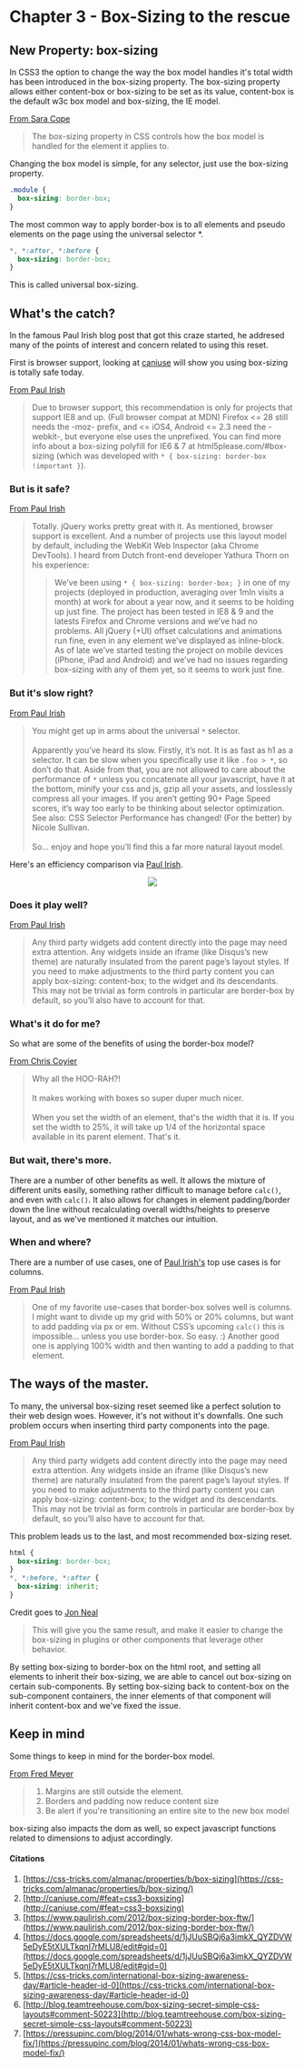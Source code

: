 # Chapter 3 - Box-Sizing to the rescue

## New Property: box-sizing

In CSS3 the option to change the way the box model handles it's total width has been introduced
in the box-sizing property.  The box-sizing property allows either content-box or box-sizing to be
set as its value, content-box is the default w3c box model and box-sizing, the IE model.

[From Sara Cope](https://css-tricks.com/almanac/properties/b/box-sizing/)
> The box-sizing property in CSS controls how the box model is handled for the element it applies to.

Changing the box model is simple, for any selector, just use the box-sizing property.

```css
.module {
  box-sizing: border-box;
}
```

The most common way to apply border-box is to all elements and pseudo elements on the page using the universal
selector \*.

```css
*, *:after, *:before {
  box-sizing: border-box;
}
```

This is called universal box-sizing.

## What's the catch?

In the famous Paul Irish blog post that got this craze started, he addresed many of the points of
interest and concern related to using this reset.

First is browser support, looking at [caniuse](http://caniuse.com/#feat=css3-boxsizing) will show you using box-sizing
is totally safe today.

[From Paul Irish](https://www.paulirish.com/2012/box-sizing-border-box-ftw/)
>Due to browser support, this recommendation is only for projects that support IE8 and up. (Full browser compat at MDN) Firefox <= 28 still needs the -moz- prefix, and <= iOS4, Android <= 2.3 need the -webkit-, but everyone else uses the unprefixed. You can find more info about a box-sizing polyfill for IE6 & 7 at html5please.com/#box-sizing (which was developed with `* { box-sizing: border-box !important }`).

### But is it safe?

[From Paul Irish](https://www.paulirish.com/2012/box-sizing-border-box-ftw/)
>Totally. jQuery works pretty great with it. As mentioned, browser support is excellent. And a number of projects use this layout model by default, including the WebKit Web Inspector (aka Chrome DevTools). I heard from Dutch front-end developer Yathura Thorn on his experience:
>>We’ve been using `* { box-sizing: border-box; }` in one of my projects (deployed in production, averaging over 1mln visits a month) at work for about a year now, and it seems to be holding up just fine. The project has been tested in IE8 & 9 and the latests Firefox and Chrome versions and we’ve had no problems. All jQuery (+UI) offset calculations and animations run fine, even in any element we’ve displayed as inline-block. As of late we’ve started testing the project on mobile devices (iPhone, iPad and Android) and we’ve had no issues regarding box-sizing with any of them yet, so it seems to work just fine.

### But it's slow right?

[From Paul Irish](https://www.paulirish.com/2012/box-sizing-border-box-ftw/)
>You might get up in arms about the universal `*` selector.
><br><br>Apparently you’ve heard its slow. Firstly, it’s not. It is as fast as h1 as a selector. It can be slow when you specifically use it like `.foo > *`, so don’t do that. Aside from that, you are not allowed to care about the performance of `*` unless you concatenate all your javascript, have it at the bottom, minify your css and js, gzip all your assets, and losslessly compress all your images. If you aren’t getting 90+ Page Speed scores, it’s way too early to be thinking about selector optimization. See also: CSS Selector Performance has changed! (For the better) by Nicole Sullivan.
><br><br>So… enjoy and hope you’ll find this a far more natural layout model.

Here's an efficiency comparison via [Paul Irish](https://www.paulirish.com/2012/box-sizing-border-box-ftw/).

<div align="center">
  <a href="https://docs.google.com/spreadsheets/d/1jJUuSBQj6a3imkX_QYZDVW5eDyE5tXULTkqnI7rMLU8/edit#gid=0">
    <img src="../assets/img/efficiency.png">
  </a>
</div>

### Does it play well?

[From Paul Irish](https://www.paulirish.com/2012/box-sizing-border-box-ftw/)
>Any third party widgets add content directly into the page may need extra attention. Any widgets inside an iframe (like Disqus’s new theme) are naturally insulated from the parent page’s layout styles. If you need to make adjustments to the third party content you can apply box-sizing: content-box; to the widget and its descendants. This may not be trivial as form controls in particular are border-box by default, so you’ll also have to account for that.

### What's it do for me?

So what are some of the benefits of using the border-box model?

[From Chris Coyier](https://css-tricks.com/international-box-sizing-awareness-day/#article-header-id-0)
>Why all the HOO-RAH?!
><br><br>It makes working with boxes so super duper much nicer.
><br><br>When you set the width of an element, that's the width that it is. If you set the width to 25%, it will take up 1/4 of the horizontal space available in its parent element. That's it.

### But wait, there's more.

There are a number of other benefits as well. It allows the mixture of different units easily, something
rather difficult to manage before `calc()`, and even with `calc()`. It also allows for changes in element
padding/border down the line without recalculating overall widths/heights to preserve layout, and as we've
mentioned it matches our intuition.

### When and where?

There are a number of use cases, one of [Paul Irish's](https://www.paulirish.com/2012/box-sizing-border-box-ftw/) top use cases is for columns.

[From Paul Irish](https://www.paulirish.com/2012/box-sizing-border-box-ftw/)
>One of my favorite use-cases that border-box solves well is columns. I might want to divide up my grid with 50% or 20% columns, but want to add padding via px or em. Without CSS’s upcoming `calc()` this is impossible… unless you use border-box. So easy. :) Another good one is applying 100% width and then wanting to add a padding to that element.

## The ways of the master.

To many, the universal box-sizing reset seemed like a perfect solution to their web design woes. However, it's not without it's downfalls.  One such problem occurs when inserting
third party components into the page.

[From Paul Irish](https://www.paulirish.com/2012/box-sizing-border-box-ftw/)
>Any third party widgets add content directly into the page may need extra attention. Any widgets inside an iframe (like Disqus’s new theme) are naturally insulated from the parent page’s layout styles. If you need to make adjustments to the third party content you can apply box-sizing: content-box; to the widget and its descendants. This may not be trivial as form controls in particular are border-box by default, so you’ll also have to account for that.

This problem leads us to the last, and most recommended box-sizing reset.

```css
html {
  box-sizing: border-box;
}
*, *:before, *:after {
  box-sizing: inherit;
}
```

Credit goes to [Jon Neal](http://blog.teamtreehouse.com/box-sizing-secret-simple-css-layouts#comment-50223)
>This will give you the same result, and make it easier to change the box-sizing in plugins or other components that leverage other behavior.

By setting box-sizing to border-box on the html root, and setting all elements to inherit
their box-sizing, we are able to cancel out box-sizing on certain sub-components.  By setting box-sizing back to content-box on the sub-component containers, the inner elements of that component will inherit content-box and we've fixed the issue.

## Keep in mind

Some things to keep in mind for the border-box model.

[From Fred Meyer](https://pressupinc.com/blog/2014/01/whats-wrong-css-box-model-fix/)

>1. Margins are still outside the element.
>2. Borders and padding now reduce content size
>3. Be alert if you're transitioning an entire site to the new box model

box-sizing also impacts the dom as well, so expect javascript functions related to dimensions
to adjust accordingly.


#### Citations
1. [https://css-tricks.com/almanac/properties/b/box-sizing](https://css-tricks.com/almanac/properties/b/box-sizing/)
2. [http://caniuse.com/#feat=css3-boxsizing](http://caniuse.com/#feat=css3-boxsizing)
3. [https://www.paulirish.com/2012/box-sizing-border-box-ftw/](https://www.paulirish.com/2012/box-sizing-border-box-ftw/)
4. [https://docs.google.com/spreadsheets/d/1jJUuSBQj6a3imkX_QYZDVW5eDyE5tXULTkqnI7rMLU8/edit#gid=0](https://docs.google.com/spreadsheets/d/1jJUuSBQj6a3imkX_QYZDVW5eDyE5tXULTkqnI7rMLU8/edit#gid=0)
5. [https://css-tricks.com/international-box-sizing-awareness-day/#article-header-id-0](https://css-tricks.com/international-box-sizing-awareness-day/#article-header-id-0)
6. [http://blog.teamtreehouse.com/box-sizing-secret-simple-css-layouts#comment-50223](http://blog.teamtreehouse.com/box-sizing-secret-simple-css-layouts#comment-50223)
7. [https://pressupinc.com/blog/2014/01/whats-wrong-css-box-model-fix/](https://pressupinc.com/blog/2014/01/whats-wrong-css-box-model-fix/)
